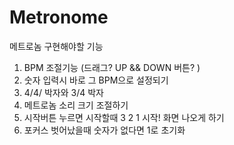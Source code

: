 # Metronome

메트로놈 구현해야할 기능 

1. BPM 조절기능 (드래그? UP && DOWN 버튼? ) 
2. 숫자 입력시 바로 그 BPM으로 설정되기
3. 4/4/ 박자와 3/4 박자
4. 메트로놈 소리 크기 조절하기 
5. 시작버튼 누르면 시작할때 3 2 1 시작! 화면 나오게 하기
6. 포커스 벗어났을때 숫자가 없다면 1로 초기화
